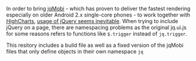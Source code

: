 In order to bring [jqMobi](appMobi/jQ.Mobi) - which has proven to deliver the fastest rendering especially on 
older Android 2.x single-core phones - to work together with [HighCharts](highslide-software/highcharts.com), [usage of jQuery seems inevitable](http://forums.appmobi.com/viewtopic.php?f=26&t=1933).
When trying to include jQuery on a page, there are namespacing problems as the original jq.ui.js for some reasons
refers to functions like `$.trigger` instead of `jq.trigger`. 

This resitory includes a build file as well as a fixed version of the jqMobi files that only define objects in their own namespace `jq`
